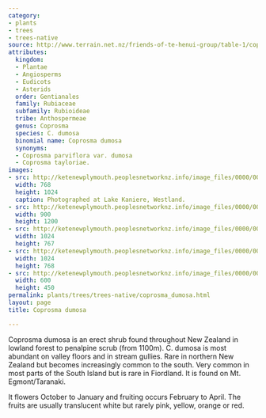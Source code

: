 ```yaml
---
category:
- plants
- trees
- trees-native
source: http://www.terrain.net.nz/friends-of-te-henui-group/table-1/coprosma-dumosa.html
attributes:
  kingdom:
  - Plantae
  - Angiosperms
  - Eudicots
  - Asterids
  order: Gentianales
  family: Rubiaceae
  subfamily: Rubioideae
  tribe: Anthospermeae
  genus: Coprosma
  species: C. dumosa
  binomial name: Coprosma dumosa
  synonyms:
  - Coprosma parviflora var. dumosa
  - Coprosma tayloriae.
images:
- src: http://ketenewplymouth.peoplesnetworknz.info/image_files/0000/0005/4614/Coprosma_dumosa.JPG
  width: 768
  height: 1024
  caption: Photographed at Lake Kaniere, Westland.
- src: http://ketenewplymouth.peoplesnetworknz.info/image_files/0000/0006/2504/Coprosma_parviflora_var._dumosa-001.JPG
  width: 900
  height: 1200
- src: http://ketenewplymouth.peoplesnetworknz.info/image_files/0000/0005/4604/Coprosma_dumosa-003.JPG
  width: 1024
  height: 767
- src: http://ketenewplymouth.peoplesnetworknz.info/image_files/0000/0005/4609/Coprosma_dumosa-004.JPG
  width: 1024
  height: 768
- src: http://ketenewplymouth.peoplesnetworknz.info/image_files/0000/0005/4619/Coprosma_dumosa-016.JPG
  width: 600
  height: 450
permalink: plants/trees/trees-native/coprosma_dumosa.html
layout: page
title: Coprosma dumosa

---
```

Coprosma dumosa is an erect shrub found throughout New Zealand in lowland forest to penalpine scrub (from 1100m). C. dumosa is most abundant on valley floors and in stream gullies. Rare in northern New Zealand but becomes increasingly common to the south. Very common in most parts of the South Island but is rare in Fiordland. It is found on Mt. Egmont/Taranaki. 

It flowers October to January and fruiting occurs February to April. The fruits are usually translucent white but rarely pink, yellow, orange or red.
